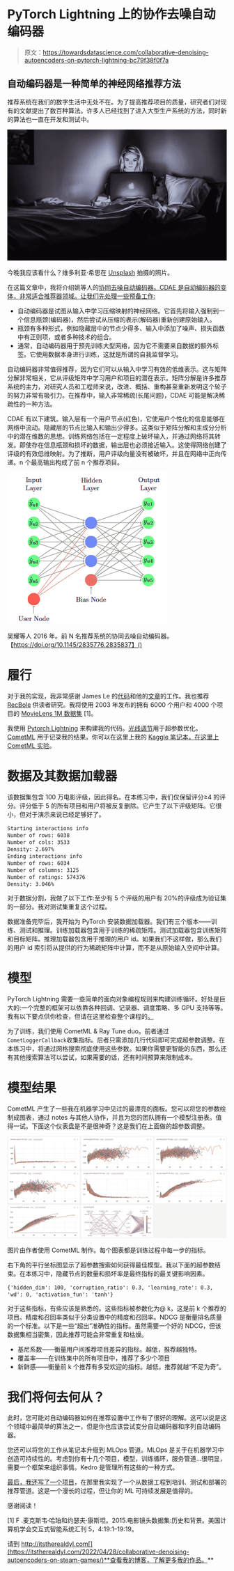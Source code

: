 # PyTorch Lightning 上的协作去噪自动编码器

> 原文：<https://towardsdatascience.com/collaborative-denoising-autoencoders-on-pytorch-lightning-bc79f38f0f7a>

## 自动编码器是一种简单的神经网络推荐方法

推荐系统在我们的数字生活中无处不在。为了提高推荐项目的质量，研究者们对现有的文献提出了数百种算法。许多人已经找到了进入大型生产系统的方法，同时新的算法也一直在开发和测试中。

![](img/a742f3f6360f28fc24a649d75aa00c87.png)

今晚我应该看什么？维多利亚·希思在 [Unsplash](https://unsplash.com?utm_source=medium&utm_medium=referral) 拍摄的照片。

在这篇文章中，我将介绍姚等人的[协同去噪自动编码器。CDAE 是自动编码器的变体，非常适合推荐器领域。让我们先处理一些预备工作:](https://dl.acm.org/doi/10.1145/2835776.2835837)

*   自动编码器是试图从输入中学习压缩映射的神经网络。它首先将输入强制到一个信息瓶颈(编码器)，然后尝试从压缩的表示(解码器)重新创建原始输入。
*   瓶颈有多种形式，例如隐藏层中的节点少得多、输入中添加了噪声、损失函数中有正则项，或者多种技术的组合。
*   通常，自动编码器用于预先训练大型网络，因为它不需要来自数据的额外标签。它使用数据本身进行训练，这就是所谓的自我监督学习。

自动编码器非常值得推荐，因为它们可以从输入中学习有效的低维表示。这与矩阵分解非常相关，它从评级矩阵中学习用户和项目的潜在表示。矩阵分解是许多推荐系统的主力，对研究人员和工程师来说，改进、概括、重构甚至重新发明这个轮子的努力非常有吸引力。在推荐中，输入非常稀疏(长尾问题)，CDAE 可能是解决稀疏性的一种方法。

CDAE 有以下建筑。输入层有一个用户节点(红色)，它使用户个性化的信息能够在网络中流动。隐藏层的节点比输入和输出少得多。这类似于矩阵分解和主成分分析中的潜在维数的思想。训练网络包括在一定程度上破坏输入，并通过网络将其转发。即使存在信息瓶颈和损坏的数据，输出层也必须接近输入。这使得网络创建了评级的有效低维映射。为了推断，用户评级向量没有被破坏，并且在网络中正向传递。n 个最高输出构成了前 n 个推荐项目。

![](img/fad1f6d12a34ae72b6304fd69269fe4e.png)

吴耀等人 2016 年。前 N 名推荐系统的协同去噪自动编码器。【https://doi.org/10.1145/2835776.2835837】()

# 履行

对于我的实现，我非常感谢 James Le 的[代码](https://github.com/khanhnamle1994/MetaRec)和他的[文章](/recommendation-system-series-part-6-the-6-variants-of-autoencoders-for-collaborative-filtering-bd7b9eae2ec7)的工作。我也推荐 [RecBole](https://github.com/RUCAIBox/RecBole) 供读者研究。我将使用 2003 年发布的拥有 6000 个用户和 4000 个项目的 [MovieLens 1M 数据集](https://grouplens.org/datasets/movielens/1m/) [1]。

我使用 [Pytorch Lightning](https://pytorch-lightning.readthedocs.io/) 来构建我的代码。[光线调节](https://www.ray.io/ray-tune)用于超参数优化。 [CometML](https://www.comet.ml/) 用于记录我的结果。你可以在这里上我的 [Kaggle 笔记本，在这里](https://www.kaggle.com/code/krsnewwave/collaborative-denoising-autoencoder-movielens)[上 CometML 实验](https://www.comet.ml/krsnewwave/movielens/view/QkBV0zpW5czYyMFxmX5hADAU6/panels)。

# 数据及其数据加载器

该数据集包含 100 万电影评级，因此得名。在本练习中，我们仅保留评分≥4 的评分。评分低于 5 的所有项目和用户将被反复删除。它产生了以下评级矩阵。它很小，但对于演示来说已经足够好了。

```
Starting interactions info
Number of rows: 6038
Number of cols: 3533
Density: 2.697%
Ending interactions info
Number of rows: 6034
Number of columns: 3125
Number of ratings: 574376
Density: 3.046%
```

对于数据分割，我做了以下工作:至少有 5 个评级的用户有 20%的评级成为验证集的一部分。我对测试集重复这个过程。

数据准备完毕后，我开始为 PyTorch 安装数据加载器。我们有三个版本——训练、测试和推理。训练加载器包含用于训练的稀疏矩阵。测试加载器包含训练矩阵和目标矩阵。推理加载器包含用于推理的用户 id。如果我们不这样做，那么我们的用户 id 索引将从提供的行为稀疏矩阵中计算，而不是从原始输入空间中计算。

# 模型

PyTorch Lightning 需要一些简单的面向对象编程规则来构建训练循环。好处是巨大的:一个完整的框架可以依靠各种回调、记录器、调度策略、多 GPU 支持等等。我有以下要点供你检查，但请在这里检查整个课程的[。](https://www.kaggle.com/code/krsnewwave/collaborative-denoising-autoencoder-steam?cellIds=15&kernelSessionId=94166783)

为了训练，我们使用 CometML & Ray Tune duo。前者通过`CometLoggerCallback`收集指标。后者只需添加几行代码即可完成超参数调整。在本练习中，将通过网格搜索彻底使用这些参数。如果你需要更智能的东西，那么还有其他搜索算法可以尝试，如果需要的话，还有时间预算来限制成本。

# 模型结果

CometML 产生了一些我在机器学习中见过的最漂亮的面板。您可以将您的参数绘制成图表，通过 notes 与其他人协作，并且为您的团队拥有一个模型注册表。值得一试。下面这个仪表盘是不是很神奇？这是我们在上面做的超参数调整。

![](img/8ac00b879228b7bcdf7bf1fed491f659.png)

图片由作者使用 CometML 制作。每个图表都是训练过程中每一步的指标。

右下角的平行坐标图显示了超参数搜索如何获得最佳模型。我以下面的超参数结束。在本练习中，隐藏节点的数量和损坏率是最终指标的最关键影响因素。

```
{'hidden_dim': 100, 'corruption_ratio': 0.3, 'learning_rate': 0.3, 'wd': 0, 'activation_fun': 'tanh'}
```

对于这些指标，有些应该是熟悉的。这些指标被参数化为@ k，这是前 k 个推荐的项目。精度和召回率类似于分类设置中的精度和召回率。NDCG 是衡量排名质量的一个标准。以下是一些“超出”准确性的指标。虽然需要一个好的 NDCG，但该数据集相当密集，因此推荐可能会非常重复和枯燥。

*   基尼系数——衡量用户间推荐项目差异的指标。越低，推荐越独特。
*   覆盖率——在训练集中的所有项目中，推荐了多少个项目
*   新鲜感——衡量前 k 个推荐有多受欢迎的指标。越低，推荐就越“不足为奇”。

# 我们将何去何从？

此时，您可能对自动编码器如何在推荐设置中工作有了很好的理解。这可以说是这个领域中最简单的算法之一，但是你也应该尝试变分自动编码器和序列自动编码器。

您还可以将您的工作从笔记本升级到 MLOps 管道。MLOps 是关于在机器学习中创造可持续性的。考虑到你有十几个项目，模型，训练循环，服务管道…很明显，需要一个框架来组织事情。Kedro 是管理所有这些的一种方式。

[最后，我还写了一个项目](/deploying-a-recommendation-system-the-kedro-way-7aed36db7cef)，在那里我实现了一个从数据工程到培训、测试和部署的推荐管道。这是一个漫长的过程，但让你的 ML 可持续发展是值得的。

感谢阅读！

[1] F .麦克斯韦·哈珀和约瑟夫·康斯坦。2015.电影镜头数据集:历史和背景。美国计算机学会交互式智能系统汇刊 5，4:19:1–19:19。

请到 http://itstherealdyl.com[](https://itstherealdyl.com/2022/04/28/collaborative-denoising-autoencoders-on-steam-games/)**查看我的博客，了解更多我的作品。**